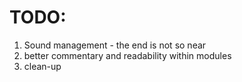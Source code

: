 # TODO:
1. Sound management - the end is not so near
2. better commentary and readability within modules
3. clean-up
